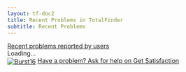```yaml
---
layout: tf-doc2
title: Recent Problems in TotalFinder
subtitle: Recent Problems
---
```


<div class="doc-home-side">
    <div id='gsfn_list_widget'>
        <a href="http://support.binaryage.com" class="widget_title">Recent problems reported by users</a>
        <div id='gsfn_content'>Loading...</div>
        <div class='powered_by'>
            <a href="http://support.binaryage.com"><img alt="Burst16" src="http://getsatisfaction.com/images/burst16.png" style="vertical-align: middle;" /></a>
            <a href="http://support.binaryage.com">Have a problem? Ask for help on Get Satisfaction</a>
        </div>
    </div>
</div>

<script src="http://getsatisfaction.com/binaryage/widgets/javascripts/840ea68bc6/widgets.js" type="text/javascript"></script>
<script src="http://getsatisfaction.com/binaryage/topics.widget?callback=gsfnTopicsCallback&amp;limit=20&amp;product=binaryage_totalfinder&amp;sort=last_active_at&amp;style=problem" type="text/javascript"></script>